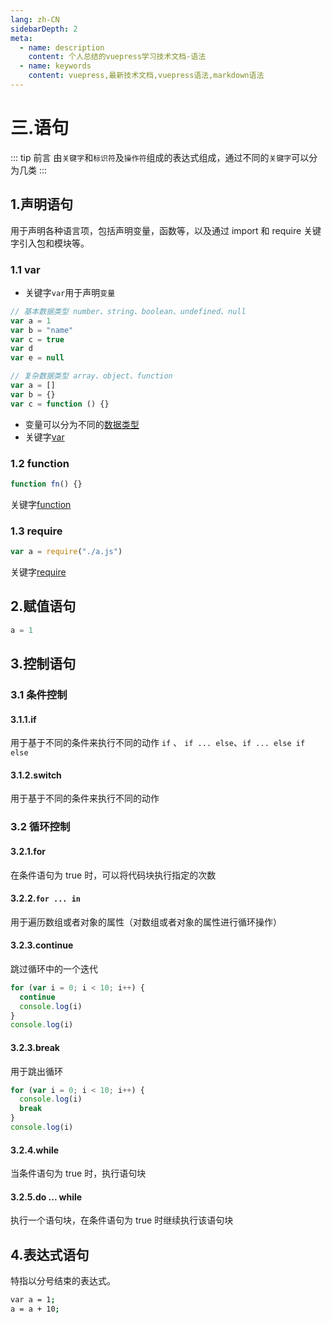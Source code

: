 ```yaml
---
lang: zh-CN
sidebarDepth: 2
meta:
  - name: description
    content: 个人总结的vuepress学习技术文档-语法
  - name: keywords
    content: vuepress,最新技术文档,vuepress语法,markdown语法
---
```


# 三.语句

::: tip 前言
由`关键字`和`标识符`及`操作符`组成的表达式组成，通过不同的`关键字`可以分为几类
:::

## 1.声明语句

用于声明各种语言项，包括声明变量，函数等，以及通过 import 和 require 关键字引入包和模块等。

### 1.1 var

- 关键字`var`用于声明`变量`

```js
// 基本数据类型 number、string、boolean、undefined、null
var a = 1
var b = "name"
var c = true
var d
var e = null
```

```js
// 复杂数据类型 array、object、function
var a = []
var b = {}
var c = function () {}
```

- 变量可以分为不同的[数据类型](/1.base/1.js/4.variableobj)
- 关键字[var](/1.base/1.js/4.variableobj)

### 1.2 function

```js
function fn() {}
```

关键字[function](/1.base/1.js/6.closure)

### 1.3 require

```js
var a = require("./a.js")
```

关键字[require](/1.base/1.js/8.async)

## 2.赋值语句

```js
a = 1
```

## 3.控制语句

### 3.1 条件控制

#### 3.1.1.if

用于基于不同的条件来执行不同的动作
`if` 、 `if ... else`、`if ... else if else`

#### 3.1.2.switch

用于基于不同的条件来执行不同的动作

### 3.2 循环控制

#### 3.2.1.for

在条件语句为 true 时，可以将代码块执行指定的次数

#### 3.2.2.`for ... in`

用于遍历数组或者对象的属性（对数组或者对象的属性进行循环操作）

#### 3.2.3.continue

跳过循环中的一个迭代

```js
for (var i = 0; i < 10; i++) {
  continue
  console.log(i)
}
console.log(i)
```

#### 3.2.3.break

用于跳出循环

```js
for (var i = 0; i < 10; i++) {
  console.log(i)
  break
}
console.log(i)
```

#### 3.2.4.while

当条件语句为 true 时，执行语句块

#### 3.2.5.do ... while

执行一个语句块，在条件语句为 true 时继续执行该语句块

## 4.表达式语句

特指以分号结束的表达式。

```sh
var a = 1;
a = a + 10;
```
